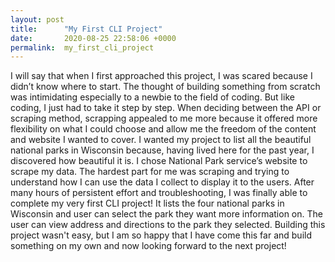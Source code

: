 ```yaml
---
layout: post
title:      "My First CLI Project"
date:       2020-08-25 22:58:06 +0000
permalink:  my_first_cli_project
---
```



I will say that when I first approached this project, I was scared because I didn’t know where to start. The thought of building something from scratch was intimidating especially to a newbie to the field of coding. But like coding, I just had to take it step by step. When deciding between the API or scraping method, scrapping appealed to me more because it offered more flexibility on what I could choose and allow me the freedom of the content and website I wanted to cover. I wanted my project to list all the beautiful national parks in Wisconsin because, having lived here for the past year, I discovered how beautiful it is. I chose National Park service’s website to scrape my data. The hardest part for me was scraping and trying to understand how I can use the data I collect to display it to the users. After many hours of persistent effort and troubleshooting, I was finally able to complete my very first CLI project! It lists the four national parks in Wisconsin and user can select the park they want more information on. The user can view address and directions to the park they selected. Building this project wasn't easy, but I am so happy that I have come this far and build something on my own and now looking forward to the next project!

